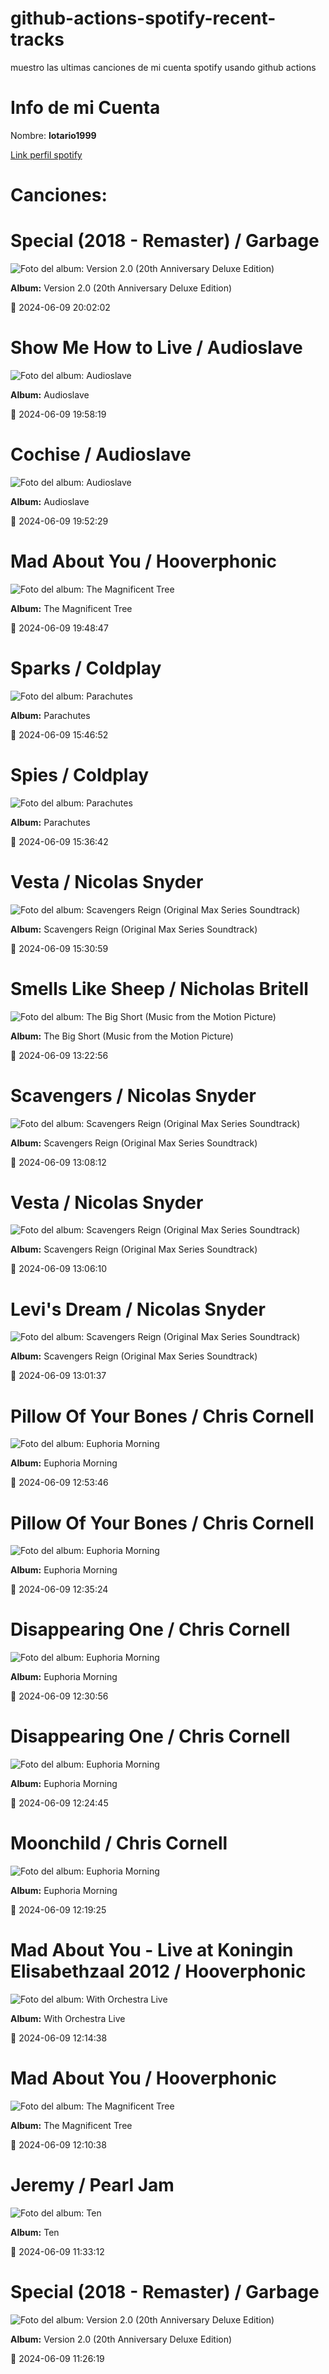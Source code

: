 

# github-actions-spotify-recent-tracks        

muestro las ultimas canciones de mi cuenta spotify usando github actions

# Info de mi Cuenta
Nombre: **lotario1999**

[Link perfil spotify](https://open.spotify.com/user/lotario1999)

# Canciones:



# **Special (2018 - Remaster)** / Garbage

![Foto del album: Version 2.0 (20th Anniversary Deluxe Edition)](https://i.scdn.co/image/ab67616d00001e0288ad069d44592dec31db1f95)

**Album:** Version 2.0 (20th Anniversary Deluxe Edition)

📅 2024-06-09 20:02:02


# **Show Me How to Live** / Audioslave

![Foto del album: Audioslave](https://i.scdn.co/image/ab67616d00001e02a7292b6863258e889b78d787)

**Album:** Audioslave

📅 2024-06-09 19:58:19


# **Cochise** / Audioslave

![Foto del album: Audioslave](https://i.scdn.co/image/ab67616d00001e02a7292b6863258e889b78d787)

**Album:** Audioslave

📅 2024-06-09 19:52:29


# **Mad About You** / Hooverphonic

![Foto del album: The Magnificent Tree](https://i.scdn.co/image/ab67616d00001e02adc391e06a1ecdc2cb4d193f)

**Album:** The Magnificent Tree

📅 2024-06-09 19:48:47


# **Sparks** / Coldplay

![Foto del album: Parachutes](https://i.scdn.co/image/ab67616d00001e029164bafe9aaa168d93f4816a)

**Album:** Parachutes

📅 2024-06-09 15:46:52


# **Spies** / Coldplay

![Foto del album: Parachutes](https://i.scdn.co/image/ab67616d00001e029164bafe9aaa168d93f4816a)

**Album:** Parachutes

📅 2024-06-09 15:36:42


# **Vesta** / Nicolas Snyder

![Foto del album: Scavengers Reign (Original Max Series Soundtrack)](https://i.scdn.co/image/ab67616d00001e028c37623ef7f257b3f00635da)

**Album:** Scavengers Reign (Original Max Series Soundtrack)

📅 2024-06-09 15:30:59


# **Smells Like Sheep** / Nicholas Britell

![Foto del album: The Big Short (Music from the Motion Picture)](https://i.scdn.co/image/ab67616d00001e024121efa2b335fc52b8a6f6c6)

**Album:** The Big Short (Music from the Motion Picture)

📅 2024-06-09 13:22:56


# **Scavengers** / Nicolas Snyder

![Foto del album: Scavengers Reign (Original Max Series Soundtrack)](https://i.scdn.co/image/ab67616d00001e028c37623ef7f257b3f00635da)

**Album:** Scavengers Reign (Original Max Series Soundtrack)

📅 2024-06-09 13:08:12


# **Vesta** / Nicolas Snyder

![Foto del album: Scavengers Reign (Original Max Series Soundtrack)](https://i.scdn.co/image/ab67616d00001e028c37623ef7f257b3f00635da)

**Album:** Scavengers Reign (Original Max Series Soundtrack)

📅 2024-06-09 13:06:10


# **Levi's Dream** / Nicolas Snyder

![Foto del album: Scavengers Reign (Original Max Series Soundtrack)](https://i.scdn.co/image/ab67616d00001e028c37623ef7f257b3f00635da)

**Album:** Scavengers Reign (Original Max Series Soundtrack)

📅 2024-06-09 13:01:37


# **Pillow Of Your Bones** / Chris Cornell

![Foto del album: Euphoria Morning](https://i.scdn.co/image/ab67616d00001e02bd74dc1cdeeb5c4b57945cab)

**Album:** Euphoria Morning

📅 2024-06-09 12:53:46


# **Pillow Of Your Bones** / Chris Cornell

![Foto del album: Euphoria Morning](https://i.scdn.co/image/ab67616d00001e02bd74dc1cdeeb5c4b57945cab)

**Album:** Euphoria Morning

📅 2024-06-09 12:35:24


# **Disappearing One** / Chris Cornell

![Foto del album: Euphoria Morning](https://i.scdn.co/image/ab67616d00001e02bd74dc1cdeeb5c4b57945cab)

**Album:** Euphoria Morning

📅 2024-06-09 12:30:56


# **Disappearing One** / Chris Cornell

![Foto del album: Euphoria Morning](https://i.scdn.co/image/ab67616d00001e02bd74dc1cdeeb5c4b57945cab)

**Album:** Euphoria Morning

📅 2024-06-09 12:24:45


# **Moonchild** / Chris Cornell

![Foto del album: Euphoria Morning](https://i.scdn.co/image/ab67616d00001e02bd74dc1cdeeb5c4b57945cab)

**Album:** Euphoria Morning

📅 2024-06-09 12:19:25


# **Mad About You - Live at Koningin Elisabethzaal 2012** / Hooverphonic

![Foto del album: With Orchestra Live](https://i.scdn.co/image/ab67616d00001e02a2ba541bf05e093437e60598)

**Album:** With Orchestra Live

📅 2024-06-09 12:14:38


# **Mad About You** / Hooverphonic

![Foto del album: The Magnificent Tree](https://i.scdn.co/image/ab67616d00001e02adc391e06a1ecdc2cb4d193f)

**Album:** The Magnificent Tree

📅 2024-06-09 12:10:38


# **Jeremy** / Pearl Jam

![Foto del album: Ten](https://i.scdn.co/image/ab67616d00001e02d400d27cba05bb0545533864)

**Album:** Ten

📅 2024-06-09 11:33:12


# **Special (2018 - Remaster)** / Garbage

![Foto del album: Version 2.0 (20th Anniversary Deluxe Edition)](https://i.scdn.co/image/ab67616d00001e0288ad069d44592dec31db1f95)

**Album:** Version 2.0 (20th Anniversary Deluxe Edition)

📅 2024-06-09 11:26:19
